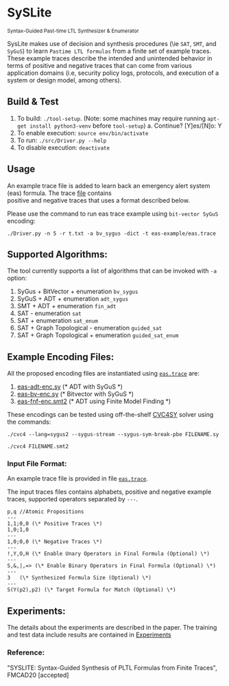 # SySLite 
<sub>Syntax-Guided Past-time LTL Synthesizer & Enumerator</sub>

SysLite makes use of decision and synthesis procedures (\ie `SAT`, `SMT`, and `SyGuS`) to learn `Pastime LTL formulas` from a finite set of example traces. These example traces describe the intended and unintended behavior in terms of positive and negative traces that can come from various application domains (i.e, security policy logs, protocols, and execution of a system or design model, among others). 
 
## Build & Test

1. To build: `./tool-setup`. (Note: some machines may require running `apt-get install python3-venv` before `tool-setup`)
   a. Continue? [Y]es/[N]o: Y 
2. To enable execution: `source env/bin/activate`
3. To run: `./src/Driver.py --help`
4. To disable execution: `deactivate`

## Usage

An example trace file is added to learn back an emergency alert system (eas) formula. 
The trace [file](https://github.com/CLC-UIowa/SySLite/tree/master/eas-example) contains  
positive and negative traces that uses a format described below.

Please use the command to run eas trace example using `bit-vector SyGuS` encoding:

`./Driver.py -n 5 -r t.txt -a bv_sygus -dict -t eas-example/eas.trace`

## Supported Algorithms:
The tool currently supports a list of algorithms that can be invoked with `-a` option:

1. SyGus + BitVector + enumeration `bv_sygus`  
2. SyGuS + ADT + enumeration `adt_sygus` 
3. SMT + ADT + enumeration `fin_adt`
4. SAT - enumeration `sat`  
5. SAT + enumeration `sat_enum` 
6. SAT + Graph Topological - enumeration `guided_sat`  
7. SAT + Graph Topological + enumeration `guided_sat_enum`  

Example Encoding Files:
-----------------------
All the proposed encoding files are instantiated using 
[`eas.trace`](https://github.com/CLC-UIowa/SySLite/tree/master/eas-example) are:

1. [eas-adt-enc.sy](https://github.com/CLC-UIowa/SySLite/blob/master/eas-example/eas-adt-enc.sy) (\* ADT with SyGuS \*)
2. [eas-bv-enc.sy](https://github.com/CLC-UIowa/SySLite/blob/master/eas-example/eas-bv-enc.sy) (\* Bitvector with SyGuS \*)
3. [eas-fnf-enc.smt2](https://github.com/CLC-UIowa/SySLite/blob/master/eas-example/eas-fnf-enc.smt2) (\* ADT using Finite Model Finding \*) 

These encodings can be tested using off-the-shelf [CVC4SY](https://github.com/CLC-UIowa/SySLite/blob/master/resources/cvc4) solver using the commands:

`./cvc4 --lang=sygus2 --sygus-stream --sygus-sym-break-pbe FILENAME.sy`

`./cvc4 FILENAME.smt2`

### Input File Format:
An example trace file is provided in file [`eas.trace`](https://github.com/CLC-UIowa/SySLite/tree/master/eas-example).

The input traces files contains alphabets, positive and negative example traces, supported operators 
separated by `---`. 
```
p,q	//Atomic Propositions
---
1,1;0,0	(\* Positive Traces \*)
1,0;1,0
---
1,0;0,0	(\* Negative Traces \*)
---
!,Y,O,H	(\* Enable Unary Operators in Final Formula (Optional) \*)
---
S,&,|,=> (\* Enable Binary Operators in Final Formula (Optional) \*)
---
3	(\* Synthesized Formula Size (Optional) \*)
---
S(Y(p2),p2)	(\* Target Formula for Match (Optional) \*)
```

## Experiments:

The details about the experiments are described in the paper. 
The training and test data include results are contained in [Experiments](https://github.com/CLC-UIowa/SySLite/tree/master/experiments)

### Reference:

"SYSLITE: Syntax-Guided Synthesis of PLTL Formulas from Finite Traces", FMCAD20 [accepted]



